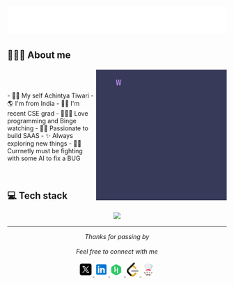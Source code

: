 <h1 align="center"> 
<img src="./hello.svg" width="600px"></h1>


## 👨🏻‍💻 About me <p align="right"> 

<img src="./message.gif" width="300px" align="right">

<br>
<br>
<br>
- 🙋‍♂️ My self Achintya Tiwari
- 🌎 I'm from India
- 👨‍🎓 I'm recent CSE grad 
- 👨🏻‍💻 Love programming and Binge watching
- 🧑‍💻 Passionate to build SAAS
- ✨ Always exploring new things 
- 🤷‍♂️ Currnetly must be fighting with some AI to fix a BUG


<br>
<br>
<br>

## 💻 Tech stack

<p align="center">
  <a href="https://skillicons.dev">
    <img src="https://skillicons.dev/icons?i=html,css,js,eclipse,express,firebase,git,mongodb,mysql,nextjs,nodejs,npm,postgres,postman,sass,java,supabase,ts,vscode&perline=7"/>
  </a>
</p>

---

<p align="center" > 
  <i>Thanks for passing by</i><br><br>
  <i>Feel free to connect with me</i><br><br>
  <a href="https://x.com/iachintyatiwari" target="_blank">
  <code><img width="32" src="/x.svg" /></code>
</a>
<a href="https://www.linkedin.com/in/iachintyatiwari/" target="_blank">
  <code><img width="32" src="/linkdin.svg" /></code>
</a>
<a href="https://www.hackerrank.com/profile/iachintyatiwari" target="_blank">
  <code><img width="32" src="/hackerrank.svg" /></code>
</a>
<a href="https://leetcode.com/u/iachintyatiwari/" target="_blank">
  <code><img width="32" src="/leetcode.svg" /></code>
</a>
<a href="https://www.codechef.com/users/achintyatiwari" target="_blank">
  <code><img width="32" src="/codechef.svg" /></code>
</a>
</p>
